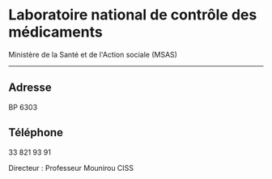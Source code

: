# Laboratoire national de contrôle des médicaments

Ministère de la Santé et de l'Action sociale (MSAS)  

------------------------------------------------------

**Adresse**
-----------

BP 6303

**Téléphone**
-------------

33 821 93 91

Directeur : Professeur Mounirou CISS